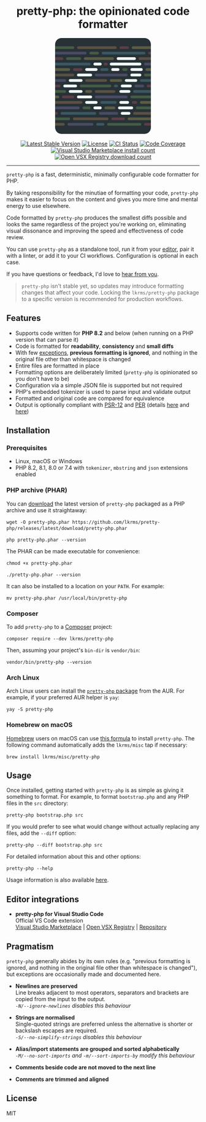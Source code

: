 <h1 align="center">pretty-php: the opinionated code formatter</h1>

<p align="center">
  <a href="https://github.com/lkrms/pretty-php">
    <img src="https://github.com/lkrms/pretty-php/raw/main/images/logo-600x600-rounded.png" alt="pretty-php logo" width="250">
  </a>
<p>

<p align="center">
  <a href="https://packagist.org/packages/lkrms/pretty-php"><img src="https://poser.pugx.org/lkrms/pretty-php/v" alt="Latest Stable Version" /></a>
  <a href="https://packagist.org/packages/lkrms/pretty-php"><img src="https://poser.pugx.org/lkrms/pretty-php/license" alt="License" /></a>
  <a href="https://github.com/lkrms/pretty-php/actions"><img src="https://github.com/lkrms/pretty-php/actions/workflows/ci.yml/badge.svg" alt="CI Status" /></a>
  <a href="https://codecov.io/gh/lkrms/pretty-php"><img src="https://codecov.io/gh/lkrms/pretty-php/graph/badge.svg?token=W0KVZU718K" alt="Code Coverage" /></a>
  <a href="https://marketplace.visualstudio.com/items?itemName=lkrms.pretty-php"><img src="https://img.shields.io/visual-studio-marketplace/i/lkrms.pretty-php?label=Marketplace%20installs&color=%230066b8" alt="Visual Studio Marketplace install count" /></a>
  <a href="https://open-vsx.org/extension/lkrms/pretty-php"><img src="https://img.shields.io/open-vsx/dt/lkrms/pretty-php?label=Open%20VSX%20downloads&color=%23a60ee5" alt="Open VSX Registry download count" /></a>
</p>

---

`pretty-php` is a fast, deterministic, minimally configurable code formatter for
PHP.

By taking responsibility for the minutiae of formatting your code, `pretty-php`
makes it easier to focus on the content and gives you more time and mental
energy to use elsewhere.

Code formatted by `pretty-php` produces the smallest diffs possible and looks
the same regardless of the project you're working on, eliminating visual
dissonance and improving the speed and effectiveness of code review.

You can use `pretty-php` as a standalone tool, run it from your [editor][], pair
it with a linter, or add it to your CI workflows. Configuration is optional in
each case.

If you have questions or feedback, I'd love to [hear from you][discuss].

> `pretty-php` isn't stable yet, so updates may introduce formatting changes
> that affect your code. Locking the `lkrms/pretty-php` package to a specific
> version is recommended for production workflows.

## Features

- Supports code written for **PHP 8.2** and below (when running on a PHP version
  that can parse it)
- Code is formatted for **readability**, **consistency** and **small diffs**
- With few [exceptions](#pragmatism), **previous formatting is ignored**, and
  nothing in the original file other than whitespace is changed
- Entire files are formatted in place
- Formatting options are deliberately limited (`pretty-php` is opinionated so
  you don't have to be)
- Configuration via a simple JSON file is supported but not required
- PHP's embedded tokenizer is used to parse input and validate output
- Formatted and original code are compared for equivalence
- Output is optionally compliant with [PSR-12][] and [PER][] (details
  [here](docs/PSR-12.md) and [here][PSR-12 issue])

## Installation

### Prerequisites

- Linux, macOS or Windows
- PHP 8.2, 8.1, 8.0 or 7.4 with `tokenizer`, `mbstring` and `json` extensions
  enabled

### PHP archive (PHAR)

You can [download][] the latest version of `pretty-php` packaged as a PHP
archive and use it straightaway:

```shell
wget -O pretty-php.phar https://github.com/lkrms/pretty-php/releases/latest/download/pretty-php.phar
```

```shell
php pretty-php.phar --version
```

The PHAR can be made executable for convenience:

```shell
chmod +x pretty-php.phar
```

```shell
./pretty-php.phar --version
```

It can also be installed to a location on your `PATH`. For example:

```shell
mv pretty-php.phar /usr/local/bin/pretty-php
```

### Composer

To add `pretty-php` to a [Composer][] project:

```shell
composer require --dev lkrms/pretty-php
```

Then, assuming your project's `bin-dir` is `vendor/bin`:

```shell
vendor/bin/pretty-php --version
```

### Arch Linux

Arch Linux users can install the [`pretty-php` package][AUR] from the AUR. For
example, if your preferred AUR helper is `yay`:

```shell
yay -S pretty-php
```

### Homebrew on macOS

[Homebrew][] users on macOS can use [this formula][formula] to install
`pretty-php`. The following command automatically adds the `lkrms/misc` tap if
necessary:

```shell
brew install lkrms/misc/pretty-php
```

## Usage

Once installed, getting started with `pretty-php` is as simple as giving it
something to format. For example, to format `bootstrap.php` and any PHP files in
the `src` directory:

```shell
pretty-php bootstrap.php src
```

If you would prefer to see what would change without actually replacing any
files, add the `--diff` option:

```shell
pretty-php --diff bootstrap.php src
```

For detailed information about this and other options:

```shell
pretty-php --help
```

Usage information is also available [here](docs/Usage.md).

## Editor integrations

- **pretty-php for Visual Studio Code** \
  Official VS Code extension \
  [Visual Studio Marketplace] | [Open VSX Registry] | [Repository][vscode]

## Pragmatism

`pretty-php` generally abides by its own rules (e.g. "previous formatting is
ignored, and nothing in the original file other than whitespace is changed"),
but exceptions are occasionally made and documented here.

- **Newlines are preserved** \
  Line breaks adjacent to most operators, separators and brackets are copied from
  the input to the output. \
  _`-N/--ignore-newlines` disables this behaviour_

- **Strings are normalised** \
  Single-quoted strings are preferred unless the alternative is shorter or backslash
  escapes are required. \
  _`-S/--no-simplify-strings` disables this behaviour_

- **Alias/import statements are grouped and sorted alphabetically** \
  _`-M/--no-sort-imports` and `-m/--sort-imports-by` modify this behaviour_

- **Comments beside code are not moved to the next line**

- **Comments are trimmed and aligned**

## License

MIT

[AUR]: https://aur.archlinux.org/packages/pretty-php
[Composer]: https://getcomposer.org/
[discuss]: https://github.com/lkrms/pretty-php/discussions
[download]:
  https://github.com/lkrms/pretty-php/releases/latest/download/pretty-php.phar
[editor]: #editor-integrations
[formula]:
  https://github.com/lkrms/homebrew-misc/blob/main/Formula/pretty-php.rb
[Homebrew]: https://brew.sh/
[Open VSX Registry]: https://open-vsx.org/extension/lkrms/pretty-php
[PER]: https://www.php-fig.org/per/coding-style/
[PSR-12]: https://www.php-fig.org/psr/psr-12/
[PSR-12 issue]: https://github.com/lkrms/pretty-php/issues/4
[Visual Studio Marketplace]:
  https://marketplace.visualstudio.com/items?itemName=lkrms.pretty-php
[vscode]: https://github.com/lkrms/vscode-pretty-php

